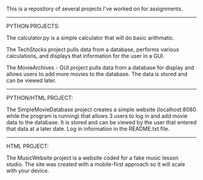 This is a repository of several projects I've worked on for assignments.

--------------------

PYTHON PROJECTS:

The calculator.py is a simple calculator that will do basic arithmatic.

The TechStocks project pulls data from a database, performs various calculations, and displays that information for the user in a GUI.

The MovieArchives - GUI project pulls data from a database for display and allows users to add more movies to the database. The data is stored and can be viewed later.
 
 --------------------
 
PYTHON/HTML PROJECT:

The SimpleMovieDatabase project creates a simple website (localhost:8080 while the program is running) that allows 3 users to log in and add movie data to the database. It is stored and can be viewed by the user that entered that data at a later date. Log in information in the README.txt file.
 
--------------------
 
HTML PROJECT:

The MusicWebsite project is a website coded for a fake music lesson studio. The site was created with a mobile-first approach so it will scale with your device.
